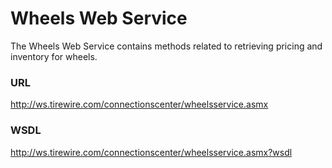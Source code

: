 # Wheels Web Service

The Wheels Web Service contains methods related to retrieving pricing and inventory for wheels.

### URL
http://ws.tirewire.com/connectionscenter/wheelsservice.asmx

### WSDL
http://ws.tirewire.com/connectionscenter/wheelsservice.asmx?wsdl
